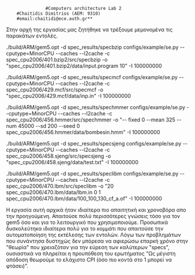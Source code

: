                    #Computers architecture Lab 2
        #Chaitidis Dimitrios (AEM: 9310)
        #email:chaitidi@ece.auth.gr**


Στην αρχή της εργασίας μας ζητήθηκε να τρέξουμε μεμονομένα τις παρακάτων εντολές.

./build/ARM/gem5.opt -d spec_results/specbzip configs/example/se.py --cputype=MinorCPU --caches --l2cache -c spec_cpu2006/401.bzip2/src/specbzip -o "spec_cpu2006/401.bzip2/data/input.program 10" -I 100000000

./build/ARM/gem5.opt -d spec_results/specmcf configs/example/se.py --cputype=MinorCPU --caches --l2cache -c spec_cpu2006/429.mcf/src/specmcf -o "spec_cpu2006/429.mcf/data/inp.in" -I 100000000

./build/ARM/gem5.opt -d spec_results/spechmmer configs/example/se.py --cputype=MinorCPU --caches --l2cache -c spec_cpu2006/456.hmmer/src/spechmmer -o "-- fixed 0 --mean 325 --num 45000 --sd 200 --seed 0 spec_cpu2006/456.hmmer/data/bombesin.hmm" -I 100000000

 ./build/ARM/gem5.opt -d spec_results/specsjeng configs/example/se.py --cputype=MinorCPU --caches --l2cache -c spec_cpu2006/458.sjeng/src/specsjeng -o
"spec_cpu2006/458.sjeng/data/test.txt" -I 100000000

 ./build/ARM/gem5.opt -d spec_results/speclibm configs/example/se.py --cputype=MinorCPU --caches --l2cache -c spec_cpu2006/470.lbm/src/speclibm -o "20
spec_cpu2006/470.lbm/data/lbm.in 0 1 spec_cpu2006/470.lbm/data/100_100_130_cf_a.of" -I 100000000






Η εργασία αυτή αρχικά ήταν ιδιαίτερα πιο απαιτητική και χρονοβόρα απο την προηγούμενη. Απαιτούσε πολύ περισσότερες γνώσεις τόσο για τον gem5 όσο και για το λειτουργικό που χρησιμοποιούμε.
Προσωπικά δυσκολεύτηκα ιδιαίτερα πολύ για το κομμάτι που απαιτούσε την αυτοματοποίηση της εκτέλεσης των εντολών. Λόγω των προβλημάτων που συνάντησα δυστηχώς δεν μπόρεσα 
να αφιερώσω επαρκή χρόνο στην "θεωρία" που χρειαζόταν για την εύρεση των καλύτερων "specs", ουσιαστικά να πληρείται η προυπόθεση του ερωτήματος "Ως μέγιστη απόδοση θεωρούμε το ελάχιστο CPI (όσο πιο κοντά στο 1 μπορεί να φτάσει)". 
